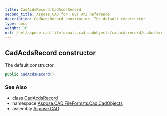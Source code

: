 ```yaml
---
title: CadAcdsRecord.CadAcdsRecord
second_title: Aspose.CAD for .NET API Reference
description: CadAcdsRecord constructor. The default constructor
type: docs
weight: 10
url: /net/aspose.cad.fileformats.cad.cadobjects/cadacdsrecord/cadacdsrecord/
---
```

## CadAcdsRecord constructor

The default constructor.

```csharp
public CadAcdsRecord()
```

### See Also

* class [CadAcdsRecord](../)
* namespace [Aspose.CAD.FileFormats.Cad.CadObjects](../../cadacdsrecord/)
* assembly [Aspose.CAD](../../../)


